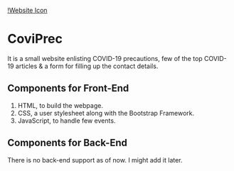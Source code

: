 [!Website Icon](https://https://github.com/hritamdutta18/covid_prec/tree/main/images/covid%20favicon.png?raw=true) 
# CoviPrec

It is a small website enlisting COVID-19 precautions, few of the top COVID-19 articles & a form for filling up the contact details.

## Components for Front-End

1)  HTML, to build the webpage.
2)  CSS, a user stylesheet along with the Bootstrap Framework.
3)  JavaScript, to handle few events.

## Components for Back-End

There is no back-end support as of now. I might add it later.